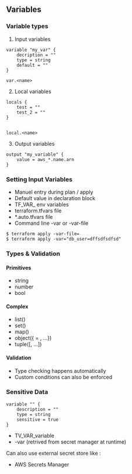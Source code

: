 ## Variables

### Variable types

1. Input variables 

```
variable "my_var" {
    decription = ""
    type = string
    default = ""
}

var.<name>
```

2. Local variables
```
locals {
    test = ""
    test_2 = ""
}


local.<name>
```

3. Output variables
```
output "my_variable" {
    value = aws_*.name.arn
}
```

### Setting Input Variables

- Manuel entry during plan / apply
- Default value in declaration block
- TF_VAR_<name> env variables
- terraform.tfvars file
- *.auto.tfvars file
- Command line -var or -var-file

```
$ terraform apply -var-file=
$ terraform apply -var="db_user=dffsdfsdfsd"
```

### Types & Validation

#### Primitives

- string
- number
- bool

#### Complex

- list(<TYPE>)
- set(<TYPE>)
- map(<TYPE>)
- object({<ATTR NAME> = <TYPE>, ...})
- tuple([<TYPE>, ...])

#### Validation

- Type checking happens automatically
- Custom conditions can also be enforced

### Sensitive Data

```
variable "" {
    description = ""
    type = string
    sensitive = true
}
```

- TV_VAR_variable
- -var (retrived from secret manager at runtime)

Can also use external secret store like :
- AWS Secrets Manager

